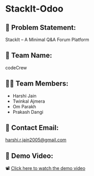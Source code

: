 # StackIt-Odoo

## 📝 Problem Statement:
StackIt – A Minimal Q&A Forum Platform

## 👥 Team Name:
codeCrew

## 👩‍💻 Team Members:
- Harshi Jain  
- Twinkal Ajmera  
- Om Parakh  
- Prakash Dangi

## 📧 Contact Email:
harshi.r.jain2005@gmail.com

## 🎥 Demo Video:
📽️ [Click here to watch the demo video](https://drive.google.com/file/d/1GzI2Np4q6ovFyLqMrUNsJVdZVT7ytIZr/view?usp=sharing)
